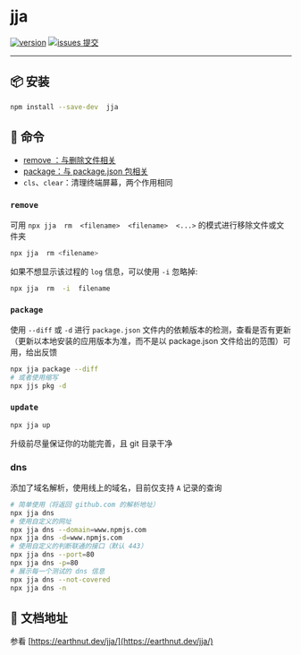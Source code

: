 # jja

[![version](<https://img.shields.io/npm/v/jja.svg?logo=npm&logoColor=rgb(0,0,0)&label=版本号&labelColor=rgb(73,73,228)&color=rgb(0,0,0)>)](https://www.npmjs.com/package/jja) [![issues 提交](<https://img.shields.io/badge/issues-提交-rgb(255,0,63)?logo=github>)](https://github.com/earthnutDev/jja/issues)

---

## 📦 安装

```sh
npm install --save-dev  jja
```

## 📖 命令

- [remove ：与删除文件相关](#remove)
- [package：与 package.json 包相关](#package)
- `cls`、`clear`：清理终端屏幕，两个作用相同

### `remove`

可用 `npx jja  rm  <filename>  <filename>  <...>` 的模式进行移除文件或文件夹

```bash
npx jja  rm <filename>
```

如果不想显示该过程的 `log` 信息，可以使用 `-i` 忽略掉:

```bash
npx jja  rm  -i  filename
```

### `package`

使用 `--diff` 或 `-d` 进行 `package.json` 文件内的依赖版本的检测，查看是否有更新（更新以本地安装的应用版本为准，而不是以 package.json 文件给出的范围）可用，给出反馈

```bash
npx jja package --diff
# 或者使用缩写
npx jjs pkg -d
```

### `update`

```bash
npx jja up
```

升级前尽量保证你的功能完善，且 git 目录干净

### dns

添加了域名解析，使用线上的域名，目前仅支持 `A` 记录的查询

```bash
# 简单使用（将返回 github.com 的解析地址）
npx jja dns
# 使用自定义的网址
npx jja dns --domain=www.npmjs.com
npx jja dns -d=www.npmjs.com
# 使用自定义的判断联通的接口（默认 443）
npx jja dns --port=80
npx jja dns -p=80
# 展示每一个测试的 dns 信息
npx jja dns --not-covered
npx jja dns -n
```

## 📄 文档地址

参看 [https://earthnut.dev/jja/](https://earthnut.dev/jja/)
